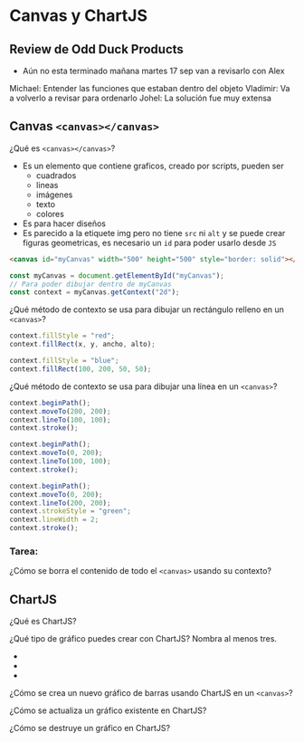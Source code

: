# Canvas y ChartJS

## Review de **Odd Duck Products**

- Aún no esta terminado mañana martes 17 sep van a revisarlo con Alex

Michael: Entender las funciones que estaban dentro del objeto
Vladimir: Va a volverlo a revisar para ordenarlo
Johel: La solución fue muy extensa

## Canvas `<canvas></canvas>`

¿Qué es `<canvas></canvas>`?

- Es un elemento que contiene graficos, creado por scripts, pueden ser
  - cuadrados
  - lineas
  - imágenes
  - texto
  - colores
- Es para hacer diseños
- Es parecido a la etiquete img pero no tiene `src` ni `alt` y se puede crear figuras geometricas, es necesario un `id` para poder usarlo desde `JS`

```html
<canvas id="myCanvas" width="500" height="500" style="border: solid"></canvas>
```

```js
const myCanvas = document.getElementById("myCanvas");
// Para poder dibujar dentro de myCanvas
const context = myCanvas.getContext("2d");
```

¿Qué método de contexto se usa para dibujar un rectángulo relleno en un `<canvas>`?

```js
context.fillStyle = "red";
context.fillRect(x, y, ancho, alto);

context.fillStyle = "blue";
context.fillRect(100, 200, 50, 50);
```

¿Qué método de contexto se usa para dibujar una línea en un `<canvas>`?

```js
context.beginPath();
context.moveTo(200, 200);
context.lineTo(100, 100);
context.stroke();

context.beginPath();
context.moveTo(0, 200);
context.lineTo(100, 100);
context.stroke();

context.beginPath();
context.moveTo(0, 200);
context.lineTo(200, 200);
context.strokeStyle = "green";
context.lineWidth = 2;
context.stroke();
```

### Tarea:

¿Cómo se borra el contenido de todo el `<canvas>` usando su contexto?

## ChartJS

¿Qué es ChartJS?

¿Qué tipo de gráfico puedes crear con ChartJS? Nombra al menos tres.

-
-
-

¿Cómo se crea un nuevo gráfico de barras usando ChartJS en un `<canvas>`?

¿Cómo se actualiza un gráfico existente en ChartJS?

¿Cómo se destruye un gráfico en ChartJS?
